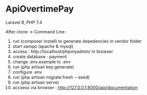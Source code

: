# ApiOvertimePay

Laravel 8, PHP 7.4

After clone -> Command Line :

1. run (composer install) to generate depedencies in vendor folder
2. start xampp (apache & mysql)
3. access : http://localhost/phpmyadmin/ in browser
4. create database : payment
5. change .env.example to .env
6. run (php artisan key:generate)
7. configure .env
8. run (php artisan migrate:fresh --seed)
9. run (php artisan serve)
10. accsess via browser : http://127.0.0.1:8000/api/documentation
